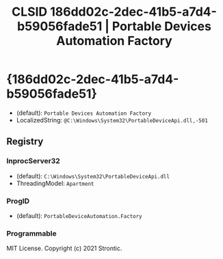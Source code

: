 ﻿---
title: "CLSID 186dd02c-2dec-41b5-a7d4-b59056fade51 | Portable Devices Automation Factory"
excerpt: What is COM-Object CLSID 186dd02c-2dec-41b5-a7d4-b59056fade51?
---

# {186dd02c-2dec-41b5-a7d4-b59056fade51}

* (default): `Portable Devices Automation Factory`
* LocalizedString: `@C:\Windows\System32\PortableDeviceApi.dll,-501`

## Registry


### InprocServer32

* (default): `C:\Windows\System32\PortableDeviceApi.dll`
* ThreadingModel: `Apartment`

### ProgID

* (default): `PortableDeviceAutomation.Factory`

### Programmable


MIT License. Copyright (c) 2021 Strontic.


